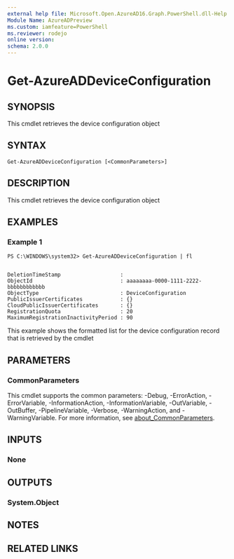 ```yaml
---
external help file: Microsoft.Open.AzureAD16.Graph.PowerShell.dll-Help.xml
Module Name: AzureADPreview
ms.custom: iamfeature=PowerShell
ms.reviewer: rodejo
online version:
schema: 2.0.0
---
```


# Get-AzureADDeviceConfiguration

## SYNOPSIS
This cmdlet retrieves the device configuration object

## SYNTAX

```
Get-AzureADDeviceConfiguration [<CommonParameters>]
```

## DESCRIPTION
This cmdlet retrieves the device configuration object

## EXAMPLES

### Example 1
```
PS C:\WINDOWS\system32> Get-AzureADDeviceConfiguration | fl


DeletionTimeStamp                   :
ObjectId                            : aaaaaaaa-0000-1111-2222-bbbbbbbbbbbb
ObjectType                          : DeviceConfiguration
PublicIssuerCertificates            : {}
CloudPublicIssuerCertificates       : {}
RegistrationQuota                   : 20
MaximumRegistrationInactivityPeriod : 90
```

This example shows the formatted list for the device configuration record that is retrieved by the cmdlet

## PARAMETERS

### CommonParameters
This cmdlet supports the common parameters: -Debug, -ErrorAction, -ErrorVariable, -InformationAction, -InformationVariable, -OutVariable, -OutBuffer, -PipelineVariable, -Verbose, -WarningAction, and -WarningVariable. For more information, see [about_CommonParameters](http://go.microsoft.com/fwlink/?LinkID=113216).

## INPUTS

### None

## OUTPUTS

### System.Object

## NOTES

## RELATED LINKS

